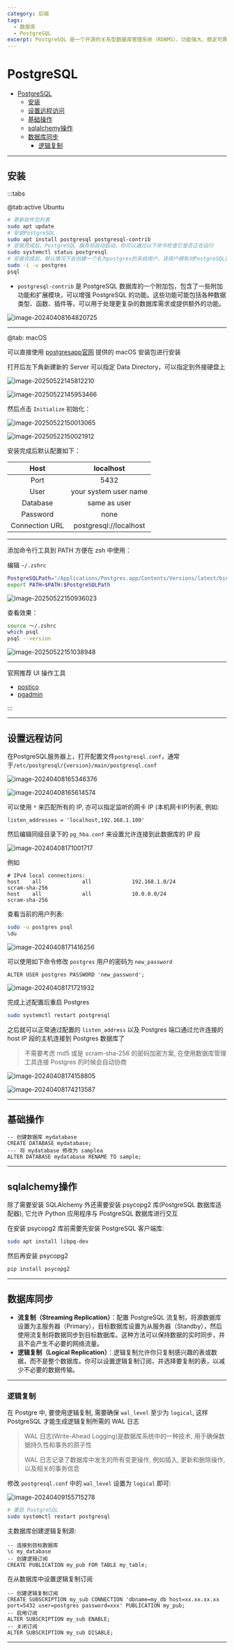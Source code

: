```yaml
---
category: 后端
tags:
  - 数据库
  - PostgreSQL
excerpt: PostgreSQL 是一个开源的关系型数据库管理系统（RDBMS），功能强大、稳定可靠，被广泛应用于Web开发、数据分析、GIS、金融、电商等各种场景。
---
```


# PostgreSQL

- [PostgreSQL](#postgresql)
  - [安装](#安装)
  - [设置远程访问](#设置远程访问)
  - [基础操作](#基础操作)
  - [sqlalchemy操作](#sqlalchemy操作)
  - [数据库同步](#数据库同步)
    - [逻辑复制](#逻辑复制)

---

## 安装

:::tabs

@tab:active  Ubuntu

```bash
# 更新软件包列表
sudo apt update
# 安装PostgreSQL
sudo apt install postgresql postgresql-contrib
# 安装完成后，PostgreSQL 服务将自动启动。你可以通过以下命令检查它是否正在运行
sudo systemctl status postgresql
# 安装完成后，默认情况下会创建一个名为postgres的系统用户，该用户拥有对PostgreSQL服务器的超级用户权限。你可以切换到该用户并使用以下命令进入PostgreSQL命令行界面,可以通过 \q 回车退出
sudo -i -u postgres
psql
```

- `postgresql-contrib` 是 PostgreSQL 数据库的一个附加包，包含了一些附加功能和扩展模块，可以增强 PostgreSQL 的功能。这些功能可能包括各种数据类型、函数、插件等，可以用于处理更复杂的数据库需求或提供额外的功能。

![image-20240408164820725](http://cdn.ayusummer233.top/DailyNotes/202404081648820.png)

---

@tab: macOS

可以直接使用 [postgresapp官网](https://postgresapp.com/downloads.html) 提供的 macOS 安装包进行安装

打开后左下角新建新的 Server 可以指定 Data Directory，可以指定到外接硬盘上

![image-20250522145812210](http://cdn.ayusummer233.top/DailyNotes/202505221458053.png)

![image-20250522145953466](http://cdn.ayusummer233.top/DailyNotes/202505221459599.png)

然后点击 `Initialize` 初始化：

![image-20250522150013065](http://cdn.ayusummer233.top/DailyNotes/202505221500162.png)

![image-20250522150021912](http://cdn.ayusummer233.top/DailyNotes/202505221500970.png)

安装完成后默认配置如下：

|      Host      |       localhost        |
| :------------: | :--------------------: |
|      Port      |          5432          |
|      User      | your system user name  |
|    Database    |      same as user      |
|    Password    |          none          |
| Connection URL | postgresql://localhost |

---

添加命令行工具到 PATH 方便在 zsh 中使用：

编辑 `~/.zshrc`

```bash
PostgreSQLPath="/Applications/Postgres.app/Contents/Versions/latest/bin"
export PATH=$PATH:$PostgreSQLPath
```

![image-20250522150936023](http://cdn.ayusummer233.top/DailyNotes/202505221509107.png)

查看效果：

```bash
source ～/.zshrc
which psql
psql --version
```

![image-20250522151038948](http://cdn.ayusummer233.top/DailyNotes/202505221510038.png)

---

官网推荐 UI 操作工具

- [postico](https://apps.apple.com/us/app/postico-2/id6446933691?mt=12)
- [pgadmin](https://www.pgadmin.org/)

:::

----

## 设置远程访问

在PostgreSQL服务器上，打开配置文件`postgresql.conf`，通常于`/etc/postgresql/{version}/main/postgresql.conf`

![image-20240408165346376](http://cdn.ayusummer233.top/DailyNotes/202404081653095.png)

![image-20240408165614574](http://cdn.ayusummer233.top/DailyNotes/202404081656674.png)

可以使用 `*` 来匹配所有的 IP, 亦可以指定监听的网卡 IP (本机网卡IP)列表, 例如:

```properties
listen_addresses = 'localhost,192.168.1.100'
```

然后编辑同级目录下的 `pg_hba.conf` 来设置允许连接到此数据库的 IP 段

![image-20240408171001717](http://cdn.ayusummer233.top/DailyNotes/202404081710795.png)

例如

```properties
# IPv4 local connections:
host    all             all             192.168.1.0/24            scram-sha-256
host    all             all             10.0.0.0/24               scram-sha-256
```

查看当前的用户列表:

```bash
sudo -u postgres psql
\du
```

![image-20240408171416256](http://cdn.ayusummer233.top/DailyNotes/202404081714323.png)

可以使用如下命令修改 `postgres` 用户的密码为 `new_password`

```postgresql
ALTER USER postgres PASSWORD 'new_password';
```

![image-20240408171721932](http://cdn.ayusummer233.top/DailyNotes/202404081717005.png)

完成上述配置后重启 Postgres

```bash
sudo systemctl restart postgresql
```

之后就可以正常通过配置的 `listen_address` 以及 Postgres 端口通过允许连接的 host IP 段的主机连接到 Postgres 数据库了

> 不需要考虑 md5 或是  scram-sha-256 的密码加密方案, 在使用数据库管理工具连接 Postgres 的时候会自动协商

![image-20240408174158805](http://cdn.ayusummer233.top/DailyNotes/202404081741964.png)

![image-20240408174213587](http://cdn.ayusummer233.top/DailyNotes/202404081742654.png)

---

## 基础操作

```postgresql
-- 创建数据库 mydatabase
CREATE DATABASE mydatabase;
--- 将 mydatabase 修改为 samplea
ALTER DATABASE mydatabase RENAME TO sample;
```

-----

## sqlalchemy操作

除了需要安装 SQLAlchemy 外还需要安装 psycopg2 库(PostgreSQL 数据库适配器), 它允许 Python 应用程序与 PostgreSQL 数据库进行交互

在安装 psycopg2 库前需要先安装 PostgreSQL 客户端库:

```bash
sudo apt install libpq-dev
```

然后再安装  psycopg2 

```bash
pip install psycopg2
```

---

## 数据库同步

- **流复制（Streaming Replication）**：配置 PostgreSQL 流复制，将源数据库设置为主服务器（Primary），目标数据库设置为从服务器（Standby），然后使用流复制将数据同步到目标数据库。这种方法可以保持数据的实时同步，并且不会产生不必要的网络流量。
- **逻辑复制（Logical Replication）**：逻辑复制允许你只复制感兴趣的表或数据，而不是整个数据库。你可以设置逻辑复制订阅，并选择要复制的表，以减少不必要的数据传输。

---

### 逻辑复制

在 Postgre 中, 要使用逻辑复制, 需要确保 `wal_level` 至少为 `logical`, 这样 PostgreSQL 才能生成逻辑复制所需的 WAL 日志

> WAL 日志(Write-Ahead Logging)是数据库系统中的一种技术, 用于确保数据持久性和事务的原子性
>
> WAL 日志记录了数据库中发生的所有变更操作, 例如插入, 更新和删除操作, 以及相关的事务信息

修改 `postgresql.conf` 中的 `wal_level` 设置为 `logical` 即可:

![image-20240409155715278](http://cdn.ayusummer233.top/DailyNotes/202404091557518.png)

```bash
# 重启 PostgreSQL
sudo systemctl restart postgresql
```

主数据库创建逻辑复制源:

```postgresql
-- 连接到目标数据库
\c my_database
-- 创建逻辑订阅
CREATE PUBLICATION my_pub FOR TABLE my_table;
```

在从数据库中设置逻辑复制订阅

```postgresql
-- 创建逻辑复制订阅
CREATE SUBSCRIPTION my_sub CONNECTION 'dbname=my_db host=xx.xx.xx.xx port=5432 user=postgres password=xxx' PUBLICATION my_pub;
-- 启用订阅
ALTER SUBSCRIPTION my_sub ENABLE;
-- 关闭订阅
ALTER SUBSCRIPTION my_sub DISABLE;
```

---

























